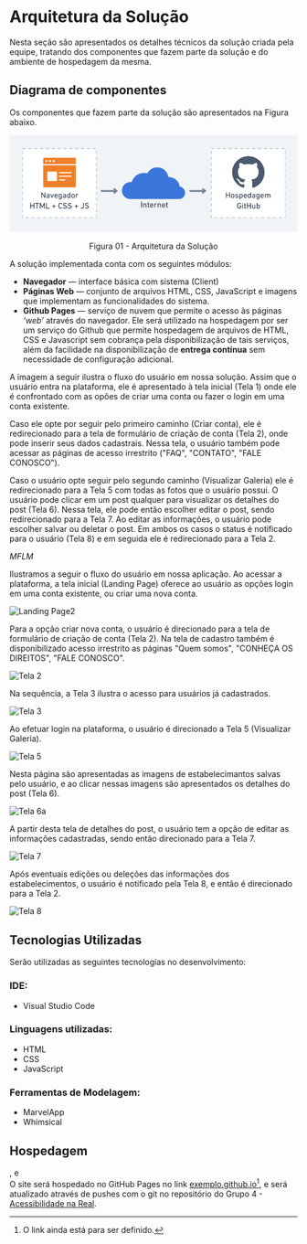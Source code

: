 # Arquitetura da Solução

Nesta seção são apresentados os detalhes técnicos da solução criada pela equipe, tratando dos componentes que fazem parte da solução e do ambiente de hospedagem da mesma.

## Diagrama de componentes

Os componentes que fazem parte da solução são apresentados na Figura abaixo.


![Diagrama de Componentes](img/diagram.png)
<div style="text-align: center;">Figura 01 - Arquitetura da Solução</div>

A solução implementada conta com os seguintes módulos:
- **Navegador** — interface básica com sistema (Client)  
- **Páginas Web** — conjunto de arquivos HTML, CSS, JavaScript e imagens que implementam as funcionalidades do sistema.
- **Github Pages** — serviço de nuvem que permite o acesso às páginas _‘web’_ através do navegador.
Ele será utilizado na hospedagem por ser um serviço do Github que permite hospedagem de arquivos de HTML, CSS e Javascript sem cobrança pela disponibilização de tais serviços, além da facilidade na disponibilização de **entrega contínua** sem necessidade de configuração adicional.

A imagem a seguir ilustra o fluxo do usuário em nossa solução. Assim
que o usuário entra na plataforma, ele é apresentado à tela inicial
(Tela 1) onde ele é confrontado com as opões de criar uma conta ou
fazer o login em uma conta existente.

Caso ele opte por seguir pelo primeiro caminho (Criar conta), ele é
redirecionado para a tela de formulário de criação de conta (Tela 2), onde pode
inserir seus dados cadastrais. Nessa tela, o usuário também pode
acessar as páginas de acesso irrestrito ("FAQ", "CONTATO", "FALE CONOSCO"). 

Caso o usuário opte seguir pelo segundo caminho (Visualizar Galeria) ele
é redirecionado para a Tela 5 com todas as fotos que o usuário possui. O
usuário pode clicar em um post qualquer para visualizar os detalhes do
post (Tela 6). Nessa tela, ele pode então escolher editar o post, sendo
redirecionado para a Tela 7. Ao editar as informações, o usuário pode
escolher salvar ou deletar o post. Em ambos os casos o status é
notificado para o usuário (Tela 8) e em seguida ele é redirecionado
para a Tela 2.

*MFLM*

Ilustramos a seguir o fluxo do usuário em nossa aplicação. Ao acessar a plataforma, a tela inicial (Landing Page) oferece ao usuário as opções login em uma conta existente, ou criar uma nova conta.

![Landing Page2](https://user-images.githubusercontent.com/111434777/194772832-6ad710d0-8da9-4d72-b187-ec04d98bf056.png)


Para a opção criar nova conta, o usuário é direcionado para a tela de formulário de criação de conta (Tela 2). Na tela de cadastro também é disponibilizado acesso irrestrito as páginas "Quem somos", "CONHEÇA OS DIREITOS", "FALE CONOSCO". 

![Tela 2](https://user-images.githubusercontent.com/111434777/194771869-b159372b-5af6-47df-8c9f-93741016ac81.png)

Na sequência, a Tela 3 ilustra o acesso para usuários já cadastrados.

![Tela 3](https://user-images.githubusercontent.com/111434777/194772315-8ce07ce9-63be-4eba-a614-ab0995c1f738.png)

Ao efetuar login na plataforma, o usuário é direcionado a Tela 5 (Visualizar Galeria). 

![Tela 5](https://user-images.githubusercontent.com/111434777/194773265-2861edf9-e7b8-4b45-855a-72b6da554995.png)

Nesta página são apresentadas as imagens de estabelecimantos salvas pelo usuário, e ao clicar nessas imagens são apresentados os detalhes do post (Tela 6). 

![Tela 6a](https://user-images.githubusercontent.com/111434777/194773549-6ba76283-d725-4d50-b7bf-9c81f8d168fb.png)

A partir desta tela de detalhes do post, o usuário tem a opção de editar as informações cadastradas, sendo então direcionado para a Tela 7. 

![Tela 7](https://user-images.githubusercontent.com/111434777/194773627-35a06c55-ea89-4ea1-9a41-463e12ec437f.png)

Após eventuais edições ou deleções das informações dos estabelecimentos, o usuário é notificado pela Tela 8, e então é direcionado para a Tela 2.

![Tela 8](https://user-images.githubusercontent.com/111434777/194773638-8ad07250-5ce7-47df-b5bc-85579a571ff6.png)


## Tecnologias Utilizadas

Serão utilizadas as seguintes tecnologias no desenvolvimento:

### IDE:
 - Visual Studio Code

### Linguagens utilizadas:
 - HTML
 - CSS
 - JavaScript

### Ferramentas de Modelagem:
 - MarvelApp
 - Whimsical

## Hospedagem
, e  
O site será hospedado no GitHub Pages no link [exemplo.github.io](https://example.github.io)[^1], e será atualizado através de pushes com o git no repositório do Grupo 4 - [Acessibilidade na Real](https://github.com/ICEI-PUC-Minas-PMV-ADS/pmv-ads-2022-2-e1-proj-web-t1-acessibilidade-na-real).

[^1]: O link ainda está para ser definido.
